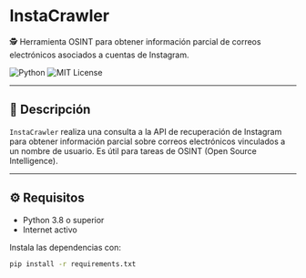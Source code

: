 # InstaCrawler

🕵️ Herramienta OSINT para obtener información parcial de correos electrónicos asociados a cuentas de Instagram.

![Python](https://img.shields.io/badge/Python-3.8%2B-blue.svg)
![MIT License](https://img.shields.io/badge/License-MIT-green.svg)

---

## 📌 Descripción

`InstaCrawler` realiza una consulta a la API de recuperación de Instagram para obtener información parcial sobre correos electrónicos vinculados a un nombre de usuario. Es útil para tareas de OSINT (Open Source Intelligence).

---

## ⚙️ Requisitos

- Python 3.8 o superior
- Internet activo

Instala las dependencias con:

```bash
pip install -r requirements.txt
